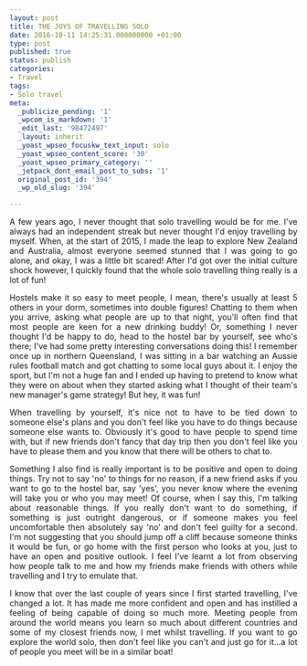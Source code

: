 ```yaml
---
layout: post
title: THE JOYS OF TRAVELLING SOLO
date: 2016-10-11 14:25:31.000000000 +01:00
type: post
published: true
status: publish
categories:
- Travel
tags:
- Solo travel
meta:
  _publicize_pending: '1'
  _wpcom_is_markdown: '1'
  _edit_last: '98472497'
  _layout: inherit
  _yoast_wpseo_focuskw_text_input: solo
  _yoast_wpseo_content_score: '30'
  _yoast_wpseo_primary_category: ''
  _jetpack_dont_email_post_to_subs: '1'
  original_post_id: '394'
  _wp_old_slug: '394'

---
```

<p class="western" align="JUSTIFY">A few years ago, I never thought that solo travelling would be for me. I've always had an independent streak but never thought I'd enjoy travelling by myself. When, at the start of 2015, I made the leap to explore New Zealand and Australia, almost everyone seemed stunned that I was going to go alone, and okay, I was a little bit scared! After I'd got over the initial culture shock however, I quickly found that the whole solo travelling thing really is a lot of fun!</p>

<p class="western" align="JUSTIFY">Hostels make it so easy to meet people, I mean, there's usually at least 5 others in your dorm, sometimes into double figures! Chatting to them when you arrive, asking what people are up to that night, you'll often find that most people are keen for a new drinking buddy! Or, something I never thought I'd be happy to do, head to the hostel bar by yourself, see who's there; I've had some pretty interesting conversations doing this! I remember once up in northern Queensland, I was sitting in a bar watching an Aussie rules football match and got chatting to some local guys about it. I enjoy the sport, but I'm not a huge fan and I ended up having to pretend to know what they were on about when they started asking what I thought of their team's new manager's game strategy! But hey, it was fun!</p>

<p class="western" align="JUSTIFY">When travelling by yourself, it's nice not to have to be tied down to someone else's plans and you don't feel like you have to do things because someone else wants to. Obviously it's good to have people to spend time with, but if new friends don't fancy that day trip then you don't feel like you have to please them and you know that there will be others to chat to.</p>

<p class="western" align="JUSTIFY">Something I also find is really important is to be positive and open to doing things. Try not to say 'no' to things for no reason, if a new friend asks if you want to go to the hostel bar, say 'yes', you never know where the evening will take you or who you may meet! Of course, when I say this, I'm talking about reasonable things. If you really don't want to do something, if something is just outright dangerous, or if someone makes you feel uncomfortable then absolutely say 'no' and don't feel guilty for a second. I'm not suggesting that you should jump off a cliff because someone thinks it would be fun, or go home with the first person who looks at you, just to have an open and positive outlook. I feel I've learnt a lot from observing how people talk to me and how my friends make friends with others while travelling and I try to emulate that.</p>

<p class="western" align="JUSTIFY">I know that over the last couple of years since I first started travelling, I've changed a lot. It has made me more confident and open and has instilled a feeling of being capable of doing so much more. Meeting people from around the world means you learn so much about different countries and some of my closest friends now, I met whilst travelling. If you want to go explore the world solo, then don't feel like you can't and just go for it...a lot of people you meet will be in a similar boat!</p>
